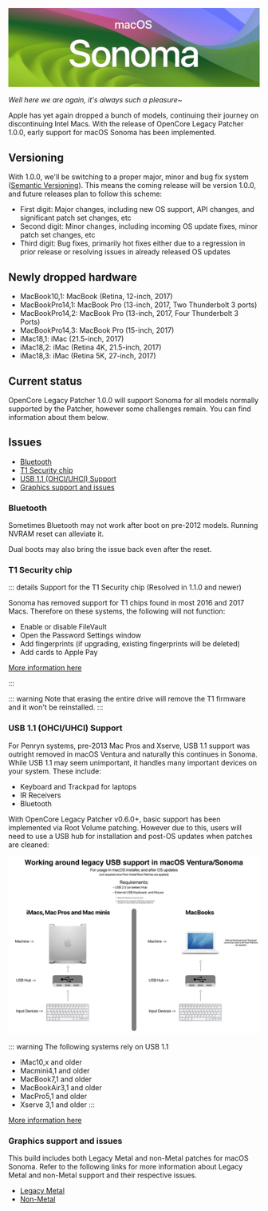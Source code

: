 ![](./images/sonoma.png)

*Well here we are again, it's always such a pleasure~*

Apple has yet again dropped a bunch of models, continuing their journey on discontinuing Intel Macs. With the release of OpenCore Legacy Patcher 1.0.0, early support for macOS Sonoma has been implemented.

## Versioning

With 1.0.0, we'll be switching to a proper major, minor and bug fix system ([Semantic Versioning](https://semver.org/)). This means the coming release will be version 1.0.0, and future releases plan to follow this scheme:

- First digit: Major changes, including new OS support, API changes, and significant patch set changes, etc
- Second digit: Minor changes, including incoming OS update fixes, minor patch set changes, etc
- Third digit: Bug fixes, primarily hot fixes either due to a regression in prior release or resolving issues in already released OS updates


## Newly dropped hardware

* MacBook10,1:       MacBook (Retina, 12-inch, 2017)
* MacBookPro14,1:    MacBook Pro (13-inch, 2017, Two Thunderbolt 3 ports)
* MacBookPro14,2:    MacBook Pro (13-inch, 2017, Four Thunderbolt 3 Ports)
* MacBookPro14,3:    MacBook Pro (15-inch, 2017)
* iMac18,1:          iMac (21.5-inch, 2017)
* iMac18,2:          iMac (Retina 4K, 21.5-inch, 2017)
* iMac18,3:          iMac (Retina 5K, 27-inch, 2017)

## Current status

OpenCore Legacy Patcher 1.0.0 will support Sonoma for all models normally supported by the Patcher, however some challenges remain. You can find information about them below.

## Issues

* [Bluetooth](#bluetooth)
* [T1 Security chip](#t1-security-chip)
* [USB 1.1 (OHCI/UHCI) Support](#usb-11-ohciuhci-support)
* [Graphics support and issues](#graphics-support-and-issues)


### Bluetooth

Sometimes Bluetooth may not work after boot on pre-2012 models. Running NVRAM reset can alleviate it.

Dual boots may also bring the issue back even after the reset.

### T1 Security chip

::: details Support for the T1 Security chip (Resolved in 1.1.0 and newer)

Sonoma has removed support for T1 chips found in most 2016 and 2017 Macs. Therefore on these systems, the following will not function:

* Enable or disable FileVault
* Open the Password Settings window
* Add fingerprints (if upgrading, existing fingerprints will be deleted)
* Add cards to Apple Pay

[More information here](https://github.com/dortania/OpenCore-Legacy-Patcher/issues/1103)

:::

::: warning
Note that erasing the entire drive will remove the T1 firmware and it won't be reinstalled.
:::

### USB 1.1 (OHCI/UHCI) Support

For Penryn systems, pre-2013 Mac Pros and Xserve, USB 1.1 support was outright removed in macOS Ventura and naturally this continues in Sonoma.
While USB 1.1 may seem unimportant, it handles many important devices on your system. These include:

* Keyboard and Trackpad for laptops
* IR Receivers
* Bluetooth

With OpenCore Legacy Patcher v0.6.0+, basic support has been implemented via Root Volume patching. However due to this, users will need to use a USB hub for installation and post-OS updates when patches are cleaned:

![](./images/usb11-chart.png)

::: warning The following systems rely on USB 1.1

* iMac10,x and older
* Macmini4,1 and older
* MacBook7,1 and older
* MacBookAir3,1 and older
* MacPro5,1 and older
* Xserve 3,1 and older
:::

[More information here](https://github.com/dortania/OpenCore-Legacy-Patcher/issues/1021)

### Graphics support and issues
This build includes both Legacy Metal and non-Metal patches for macOS Sonoma. Refer to the following links for more information about Legacy Metal and non-Metal support and their respective issues.

* [Legacy Metal](https://github.com/dortania/OpenCore-Legacy-Patcher/issues/1008)
* [Non-Metal](https://github.com/dortania/OpenCore-Legacy-Patcher/issues/108)

